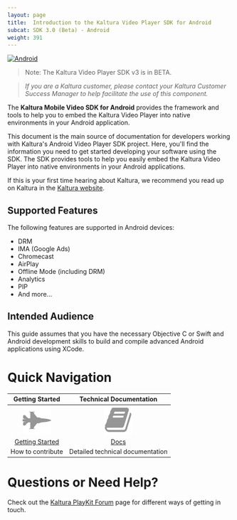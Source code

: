 ```yaml
---
layout: page
title:  Introduction to the Kaltura Video Player SDK for Android
subcat: SDK 3.0 (Beta) - Android
weight: 391
---
```


[![Android](https://img.shields.io/badge/Android-Supported-green.svg)](https://github.com/kaltura/player-sdk-native-ios)

> Note: The Kaltura Video Player SDK v3 is in BETA.

>*If you are a Kaltura customer, please contact your Kaltura Customer Success Manager to help facilitate the use of this component.*

The **Kaltura Mobile Video SDK for Android** provides the framework and tools to help you to embed the Kaltura Video Player into native environments in your Android application.

This document is the main source of documentation for developers working with Kaltura's Android Video Player SDK project. Here, you'll find the information you need to get started developing your software using the SDK. The SDK provides tools to help you easily embed the Kaltura Video Player into native environments in your Android applications.

If this is your first time hearing about Kaltura, we recommend you read up on Kaltura in the [Kaltura website](http://corp.kaltura.com/).


## Supported Features

The following features are supported in Android devices:

* DRM
* IMA (Google Ads)
* Chromecast
* AirPlay
* Offline Mode (including DRM)
* Analytics
* PIP
* And more...

## Intended Audience

This guide assumes that you have the necessary Objective C or Swift and Android development skills to build and compile advanced Android applications using XCode.


# Quick Navigation


|                                                      Getting Started                                                     |           Technical Documentation           |
|:------------------------------------------------------------------------------------------------------------------------:|:-------------------------------------------:|
|                                           ![help](./iOS-images/getStarted.png)                                           |         ![help](./iOS-images/TD.png)        |
| [Getting Started](https://vpaas.kaltura.com/documentation/Mobile-Video-Player-SDKs/Getting-Started-Playkit-SDK-Android.html) | [Docs](https://forum.kaltura.org/c/playkit) |
|                                                     How to contribute                                                    |       Detailed technical documentation      |


# Questions or Need Help?

Check out the [Kaltura PlayKit Forum](https://forum.kaltura.org/c/playkit) page for different ways of getting in touch.
